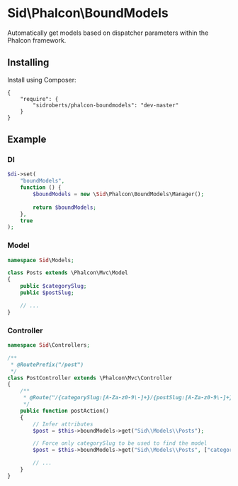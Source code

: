 Sid\Phalcon\BoundModels
=======================

Automatically get models based on dispatcher parameters within the Phalcon framework.



## Installing ##

Install using Composer:

```
{
	"require": {
		"sidroberts/phalcon-boundmodels": "dev-master"
	}
}
```



## Example ##

### DI ###

```php
$di->set(
	"boundModels",
	function () {
		$boundModels = new \Sid\Phalcon\BoundModels\Manager();
		
		return $boundModels;
	},
	true
);
```

### Model ###

```php
namespace Sid\Models;

class Posts extends \Phalcon\Mvc\Model
{
    public $categorySlug;
    public $postSlug;

    // ...
}
```

### Controller ###

```php
namespace Sid\Controllers;

/**
 * @RoutePrefix("/post")
 */
class PostController extends \Phalcon\Mvc\Controller
{
    /**
     * @Route("/{categorySlug:[A-Za-z0-9\-]+}/{postSlug:[A-Za-z0-9\-]+}")
     */
    public function postAction()
    {
        // Infer attributes
        $post = $this->boundModels->get("Sid\\Models\\Posts");

        // Force only categorySlug to be used to find the model
        $post = $this->boundModels->get("Sid\\Models\\Posts", ["categorySlug"]);

        // ...
    }
}
```